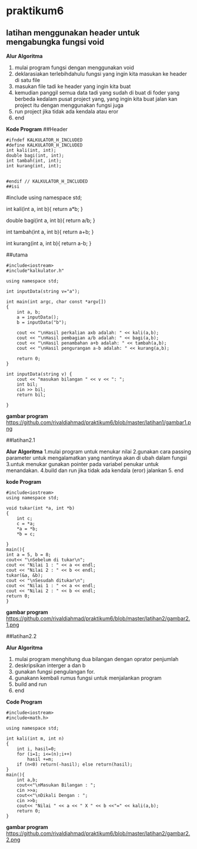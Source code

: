 # praktikum6

 
## latihan **menggunakan header untuk mengabungka fungsi void**
**Alur Algoritma**
1. mulai program fungsi dengan menggunakan void
2. deklarasiakan terlebihdahulu fungsi yang ingin kita masukan ke header di satu file
3. masukan file tadi ke header yang ingin kita buat
4. kemudian panggil semua data tadi yang sudah di buat di foder yang berbeda kedalam pusat project yang,
yang ingin kita buat jalan kan project itu dengan menggunakan fungsi juga 
5. run project jika tidak ada kendala atau eror
5. end


**Kode Program**
##Header 
```
#ifndef KALKULATOR_H_INCLUDED
#define KALKULATOR_H_INCLUDED
int kali(int, int);
double bagi(int, int);
int tambah(int, int);
int kurang(int, int);


#endif // KALKULATOR_H_INCLUDED
##isi
```
#include<iostream>
using namespace std;

int kali(int a, int b){
return a*b;
}

double bagi(int a, int b){
return a/b;
}

int tambah(int a, int b){
return a+b;
}

int kurang(int a, int b){
return a-b;
}

##utama
```
#include<iostream>
#include"kalkulator.h"

using namespace std;

int inputData(string v="a");

int main(int argc, char const *argv[])
{
    int a, b;
    a = inputData();
    b = inputData("b");

    cout << "\nHasil perkalian axb adalah: " << kali(a,b);
    cout << "\nHasil pembagian a/b adalah: " << bagi(a,b);
    cout << "\nHasil penambahan a+b adalah: " << tambah(a,b);
    cout << "\nHasil pengurangan a-b adalah: " << kurang(a,b);

    return 0;
}

int inputData(string v) {
    cout << "masukan bilangan " << v << ": ";
    int bil;
    cin >> bil;
    return bil;

}
```
**gambar program**
https://github.com/rivaldiahmad/praktikum6/blob/master/latihan1/gambar1.png


##latihan2.1

**Alur Algoritma**
1.mulai program untuk menukar nilai 
2.gunakan cara passing parameter untuk mengalamatkan yang nantinya akan di ubah dalam fungsi
3.untuk menukar gunakan pointer pada variabel penukar untuk menandakan.
4.build dan run jika tidak ada kendala (eror) jalankan
5. end

**kode Program**
```
#include<iostream>
using namespace std;

void tukar(int *a, int *b)
{
    int c;
    c = *a;
    *a = *b;
    *b = c;

}
main(){
int a = 5, b = 8;
cout<< "\nSebelum di tukar\n";
cout << "Nilai 1 : " << a << endl;
cout << "Nilai 2 : " << b << endl;
tukar(&a, &b);
cout << "\nSesudah ditukar\n";
cout << "Nilai 1 : " << a << endl;
cout << "Nilai 2 : " << b << endl;
return 0;
}
```
**gambar program**
https://github.com/rivaldiahmad/praktikum6/blob/master/latihan2/gambar2.1.png

##latihan2.2

**Alur Algoritma**
1. mulai program menghitung dua bilangan dengan oprator penjumlah
2. deskripsikan interger a dan b
3. gunakan fungsi pengulangan for.
4. gunakann kembali rumus fungsi untuk menjalankan program
5. build and run
6. end

**Code Program**
```
#include<iostream>
#include<math.h>

using namespace std;

int kali(int m, int n)
{
    int i, hasil=0;
    for (i=1; i<=(n);i++)
        hasil +=m;
    if (n<0) return(-hasil); else return(hasil);
}
main(){
    int a,b;
    cout<<"\nMasukan Bilangan : ";
    cin >>a;
    cout<<"\nDikali Dengan : ";
    cin >>b;
    cout<< "Nilai " << a << " X " << b <<"=" << kali(a,b);
    return 0;
}
```
**gambar program**
https://github.com/rivaldiahmad/praktikum6/blob/master/latihan2/gambar2.2.png
